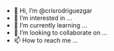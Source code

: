 - 👋 Hi, I’m @crisrodriguezgar
- 👀 I’m interested in ...
- 🌱 I’m currently learning ...
- 💞️ I’m looking to collaborate on ...
- 📫 How to reach me ...

<!---
crisrodriguezgar/crisrodriguezgar is a ✨ special ✨ repository because its `README.md` (this file) appears on your GitHub profile.
You can click the Preview link to take a look at your changes.
--->

